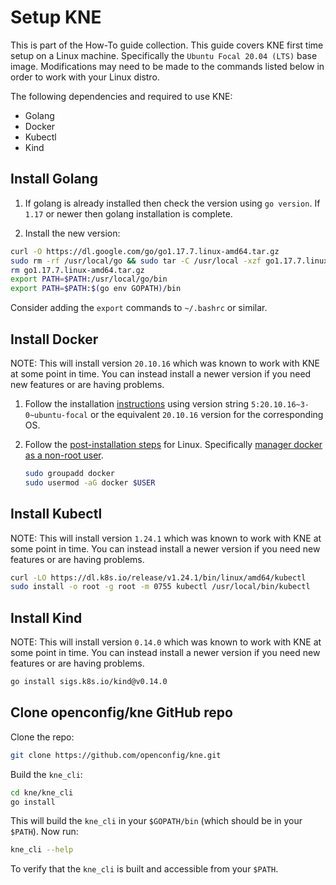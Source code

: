 # Setup KNE

This is part of the How-To guide collection. This guide covers KNE first time
setup on a Linux machine. Specifically the `Ubuntu Focal 20.04 (LTS)` base
image. Modifications may need to be made to the commands listed below in order
to work with your Linux distro.

The following dependencies and required to use KNE:

* Golang
* Docker
* Kubectl
* Kind

## Install Golang

1. If golang is already installed then check the version using `go version`. If `1.17` or newer then golang installation is complete.

1. Install the new version:

  ```bash
  curl -O https://dl.google.com/go/go1.17.7.linux-amd64.tar.gz
  sudo rm -rf /usr/local/go && sudo tar -C /usr/local -xzf go1.17.7.linux-amd64.tar.gz
  rm go1.17.7.linux-amd64.tar.gz
  export PATH=$PATH:/usr/local/go/bin
  export PATH=$PATH:$(go env GOPATH)/bin
  ```

  Consider adding the `export` commands to `~/.bashrc` or similar.

## Install Docker

NOTE: This will install version `20.10.16` which was known to work with KNE at
some point in time. You can instead install a newer version if you need new
features or are having problems.

1. Follow the installation [instructions](https://docs.docker.com/engine/install/ubuntu/#install-using-the-repository) using version string `5:20.10.16~3-0~ubuntu-focal` or the equivalent `20.10.16` version for the corresponding OS.

1. Follow the
    [post-installation steps](https://docs.docker.com/engine/install/linux-postinstall/#manage-docker-as-a-non-root-user)
    for Linux. Specifically
    [manager docker as a non-root user](https://docs.docker.com/engine/install/linux-postinstall/#manage-docker-as-a-non-root-user).

    ```bash
    sudo groupadd docker
    sudo usermod -aG docker $USER
    ```

## Install Kubectl

NOTE: This will install version `1.24.1` which was known to work with KNE at
some point in time. You can instead install a newer version if you need new
features or are having problems.

```bash
curl -LO https://dl.k8s.io/release/v1.24.1/bin/linux/amd64/kubectl
sudo install -o root -g root -m 0755 kubectl /usr/local/bin/kubectl
```

## Install Kind

NOTE: This will install version `0.14.0` which was known to work with KNE at
some point in time. You can instead install a newer version if you need new
features or are having problems.

```bash
go install sigs.k8s.io/kind@v0.14.0
```

## Clone openconfig/kne GitHub repo

Clone the repo:

```bash
git clone https://github.com/openconfig/kne.git
```

Build the `kne_cli`:

```bash
cd kne/kne_cli
go install
```

This will build the `kne_cli` in your `$GOPATH/bin` (which should be in your
`$PATH`). Now run:

```bash
kne_cli --help
```

To verify that the `kne_cli` is built and accessible from your `$PATH`.
